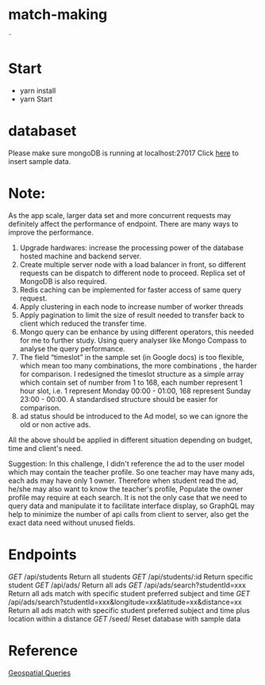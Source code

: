 # match-making

˜

# Start

* yarn install
* yarn Start

# databaset

Please make sure mongoDB is running at localhost:27017
Click [here](localhost:3000/seed) to insert sample data.

# Note:

As the app scale, larger data set and more concurrent requests may definitely affect the performance of endpoint. There are many ways to improve the performance.

1.  Upgrade hardwares: increase the processing power of the database hosted machine and backend server.
2.  Create multiple server node with a load balancer in front, so different requests can be dispatch to different node to proceed. Replica set of MongoDB is also required.
3.  Redis caching can be implemented for faster access of same query request.
4.  Apply clustering in each node to increase number of worker threads
5.  Apply pagination to limit the size of result needed to transfer back to client which reduced the transfer time.
6.  Mongo query can be enhance by using different operators, this needed for me to further study. Using query analyser like Mongo Compass to analyse the query performance.
7.  The field “timeslot” in the sample set (in Google docs) is too flexible, which mean too many combinations, the more combinations , the harder for comparison. I redesigned the timeslot structure as a simple array which contain set of number from 1 to 168, each number represent 1 hour slot, i.e. 1 represent Monday 00:00 - 01:00, 168 represent Sunday 23:00 - 00:00. A standardised structure should be easier for comparison.
8.  ad status should be introduced to the Ad model, so we can ignore the old or non active ads.

All the above should be applied in different situation depending on budget, time and client's need.

Suggestion:
In this challenge, I didn't reference the ad to the user model which may contain the teacher profile. So one teacher may have many ads, each ads may have only 1 owner. Therefore when student read the ad, he/she may also want to know the teacher's profile, Populate the owner profile may require at each search.
It is not the only case that we need to query data and manipulate it to facilitate interface display, so GraphQL may help to minimize the number of api calls from client to server, also get the exact data need without unused fields.

# Endpoints

_GET_ /api/students Return all students
_GET_ /api/students/:id Return specific student
_GET_ /api/ads/ Return all ads
_GET_ /api/ads/search?studentId=xxx Return all ads match with specific student preferred subject and time
_GET_ /api/ads/search?studentId=xxx&longitude=xx&latitude=xx&distance=xx Return all ads match with specific student preferred subject and time plus location within a distance
_GET_ /seed/ Reset database with sample data

# Reference

[Geospatial Queries](https://docs.mongodb.com/manual/geospatial-queries/)

